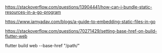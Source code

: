 https://stackoverflow.com/questions/13904441/how-can-i-bundle-static-resources-in-a-go-program

https://www.iamyadav.com/blogs/a-guide-to-embedding-static-files-in-go

https://stackoverflow.com/questions/70271429/setting-base-href-on-build-flutter-web

flutter build web --base-href "/path/"